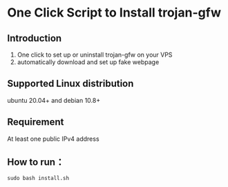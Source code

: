 # One Click Script to Install trojan-gfw

## Introduction
1. One click to set up or uninstall trojan-gfw on your VPS
2. automatically download and set up fake webpage
   
## Supported Linux distribution
ubuntu 20.04+ and debian 10.8+

## Requirement
At least one public IPv4 address

## How to run：
`sudo bash install.sh`







